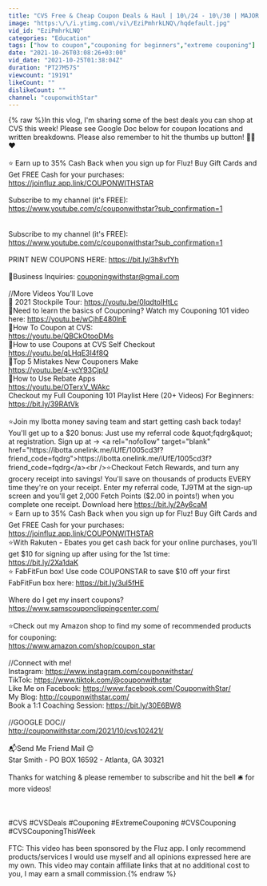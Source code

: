 ```yaml
---
title: "CVS Free & Cheap Coupon Deals & Haul | 10\/24 - 10\/30 | MAJOR MONEY MAKERS -  $450 FOR FREE 🙌🏽"
image: "https:\/\/i.ytimg.com\/vi\/EziPmhrkLNQ\/hqdefault.jpg"
vid_id: "EziPmhrkLNQ"
categories: "Education"
tags: ["how to coupon","couponing for beginners","extreme couponing"]
date: "2021-10-26T03:08:26+03:00"
vid_date: "2021-10-25T01:38:04Z"
duration: "PT27M57S"
viewcount: "19191"
likeCount: ""
dislikeCount: ""
channel: "couponwithStar"
---
```

{% raw %}In this vlog, I'm sharing some of the best deals you can shop at CVS this week! Please see Google Doc below for coupon locations and written breakdowns. Please also remember to hit the thumbs up button! 👍🏾❤️<br /><br />⭐️ Earn up to 35% Cash Back when you sign up for Fluz! Buy Gift Cards and Get FREE Cash for your purchases: <a rel="nofollow" target="blank" href="https://joinfluz.app.link/COUPONWITHSTAR">https://joinfluz.app.link/COUPONWITHSTAR</a><br /><br />Subscribe to my channel (it's FREE): <a rel="nofollow" target="blank" href="https://www.youtube.com/c/couponwithstar?sub_confirmation=1">https://www.youtube.com/c/couponwithstar?sub_confirmation=1</a><br /><br /><br />Subscribe to my channel (it's FREE): <a rel="nofollow" target="blank" href="https://www.youtube.com/c/couponwithstar?sub_confirmation=1">https://www.youtube.com/c/couponwithstar?sub_confirmation=1</a><br /><br />PRINT NEW COUPONS HERE: <a rel="nofollow" target="blank" href="https://bit.ly/3h8vfYh">https://bit.ly/3h8vfYh</a><br /><br />📧Business Inquiries: couponingwithstar@gmail.com <br /><br />//More Videos You'll Love<br />🎥  2021 Stockpile Tour: <a rel="nofollow" target="blank" href="https://youtu.be/0IqdtoIHtLc">https://youtu.be/0IqdtoIHtLc</a><br />🎥Need to learn the basics of Couponing? Watch my Couponing 101 video here: <a rel="nofollow" target="blank" href="https://youtu.be/wCjhE480lnE">https://youtu.be/wCjhE480lnE</a><br />🎥How To Coupon at CVS: <br /><a rel="nofollow" target="blank" href="https://youtu.be/QBCkOtooDMs">https://youtu.be/QBCkOtooDMs</a><br />🎥How to use Coupons at CVS Self Checkout <br /><a rel="nofollow" target="blank" href="https://youtu.be/qLHqE3I4f8Q">https://youtu.be/qLHqE3I4f8Q</a><br />🎥Top 5 Mistakes New Couponers Make<br /><a rel="nofollow" target="blank" href="https://youtu.be/4-vcY93CjpU">https://youtu.be/4-vcY93CjpU</a><br />🎥How to Use Rebate Apps<br /><a rel="nofollow" target="blank" href="https://youtu.be/OTerxV_WAkc">https://youtu.be/OTerxV_WAkc</a><br />Checkout my Full Couponing 101 Playlist Here (20+ Videos) For Beginners:<br /><a rel="nofollow" target="blank" href="https://bit.ly/39RAtVk">https://bit.ly/39RAtVk</a><br /><br />⭐️Join my Ibotta money saving team and start getting cash back today! You'll get up to a $20 bonus: Just use my referral code &quot;fqdrg&quot; at registration. Sign up at → <a rel="nofollow" target="blank" href="https://ibotta.onelink.me/iUfE/1005cd3f?friend_code=fqdrg">https://ibotta.onelink.me/iUfE/1005cd3f?friend_code=fqdrg</a><br />⭐️Checkout Fetch Rewards, and turn any grocery receipt into savings! You'll save on thousands of products EVERY time they're on your receipt. Enter my referral code, TJ9TM at the sign-up screen and you'll get 2,000 Fetch Points ($2.00 in points!) when you complete one receipt. Download here <a rel="nofollow" target="blank" href="https://bit.ly/2Ay6caM">https://bit.ly/2Ay6caM</a><br />⭐️ Earn up to 35% Cash Back when you sign up for Fluz! Buy Gift Cards and Get FREE Cash for your purchases: <a rel="nofollow" target="blank" href="https://joinfluz.app.link/COUPONWITHSTAR">https://joinfluz.app.link/COUPONWITHSTAR</a><br />⭐️With Rakuten - Ebates you get cash back for your online purchases, you’ll get $10 for signing up after using for the 1st time:<br /><a rel="nofollow" target="blank" href="https://bit.ly/2Xa1daK">https://bit.ly/2Xa1daK</a><br />⭐️ FabFitFun box! Use code COUPONSTAR to save $10 off your first FabFitFun box here: <a rel="nofollow" target="blank" href="https://bit.ly/3uI5fHE">https://bit.ly/3uI5fHE</a><br /><br />Where do I get my insert coupons?<br /><a rel="nofollow" target="blank" href="https://www.samscouponclippingcenter.com/">https://www.samscouponclippingcenter.com/</a><br /><br /> ⭐️Check out my Amazon shop to find my some of recommended products for couponing:<br /><a rel="nofollow" target="blank" href="https://www.amazon.com/shop/coupon_star">https://www.amazon.com/shop/coupon_star</a><br /><br />//Connect with me!<br />Instagram: <a rel="nofollow" target="blank" href="https://www.instagram.com/couponwithstar/">https://www.instagram.com/couponwithstar/</a><br />TikTok: <a rel="nofollow" target="blank" href="https://www.tiktok.com/@couponwithstar">https://www.tiktok.com/@couponwithstar</a><br />Like Me on Facebook: <a rel="nofollow" target="blank" href="https://www.facebook.com/CouponwithStar/">https://www.facebook.com/CouponwithStar/</a><br />My Blog: <a rel="nofollow" target="blank" href="http://couponwithstar.com/">http://couponwithstar.com/</a><br />Book a 1:1 Coaching Session: <a rel="nofollow" target="blank" href="https://bit.ly/30E6BW8">https://bit.ly/30E6BW8</a><br /><br />//GOOGLE DOC//<br /><a rel="nofollow" target="blank" href="http://couponwithstar.com/2021/10/cvs102421/">http://couponwithstar.com/2021/10/cvs102421/</a><br /><br />📬Send Me Friend Mail 😊<br />Star Smith -  PO BOX 16592 - Atlanta, GA 30321<br /><br />Thanks for watching &amp; please remember to subscribe and hit the bell 🛎 for more videos!<br /> <br /><br /><br />#CVS #CVSDeals #Couponing #ExtremeCouponing #CVSCouponing #CVSCouponingThisWeek<br /><br />FTC: This video has been sponsored by the Fluz app. I only recommend products/services I would use myself and all opinions expressed here are my own. This video may contain affiliate links that at no additional cost to you, I may earn a small commission.{% endraw %}
